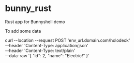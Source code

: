 # bunny_rust
Rust app for Bunnyshell demo


To add some data

curl --location --request POST 'env_url.domain.com/holodeck' \
--header 'Content-Type: application/json' \
--header 'Content-Type: text/plain' \
--data-raw '{
    "id": 2,
    "name": "Electric!"
}'
